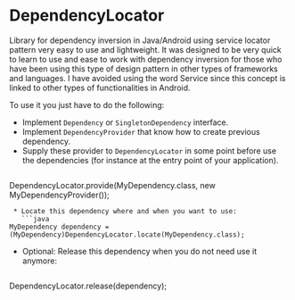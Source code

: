 # DependencyLocator

Library for dependency inversion in Java/Android using service locator pattern very easy to use and lightweight. It was designed to be very quick to learn to use and ease to work with dependency inversion for those who have been using this type of design pattern in other types of frameworks and languages. I have avoided using the word Service since this concept is linked to other types of functionalities in Android.

To use it you just have to do the following:

 * Implement `Dependency` or  `SingletonDependency` interface.
 * Implement `DependencyProvider` that know how to create previous dependency.
 * Supply these provider to `DependencyLocator` in some point before use the dependencies (for instance at the entry point of your application).
   ```java
DependencyLocator.provide(MyDependency.class, new MyDependencyProvider());
```
 * Locate this dependency where and when you want to use:
   ```java
MyDependency dependency = (MyDependency)DependencyLocator.locate(MyDependency.class);
```
 * Optional: Release this dependency when you do not need use it anymore:
   ```java
DependencyLocator.release(dependency);
```



